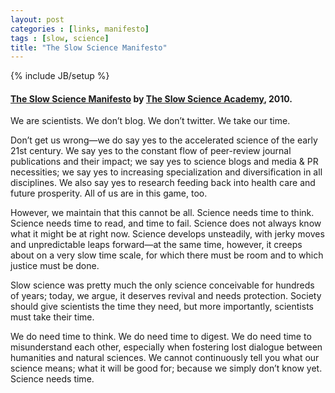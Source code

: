 ```yaml
---
layout: post
categories : [links, manifesto]
tags : [slow, science]
title: "The Slow Science Manifesto"
---
```

{% include JB/setup %}

#### [The Slow Science Manifesto] by [The Slow Science Academy], 2010.

We are scientists. We don’t blog. We don’t twitter. We take our time.

Don’t get us wrong—we do say yes to the accelerated science of the early 21st century. We say yes to the constant flow of peer-review journal publications and their impact; we say yes to science blogs and media & PR necessities; we say yes to increasing specialization and diversification in all disciplines. We also say yes to research feeding back into health care and future prosperity. All of us are in this game, too.

However, we maintain that this cannot be all. Science needs time to think. Science needs time to read, and time to fail. Science does not always know what it might be at right now. Science develops unsteadi­ly, with jerky moves and un­predict­able leaps forward—at the same time, however, it creeps about on a very slow time scale, for which there must be room and to which justice must be done.

Slow science was pretty much the only science conceivable for hundreds of years; today, we argue, it deserves revival and needs protection. Society should give scientists the time they need, but more importantly, scientists must take their time.

We do need time to think. We do need time to digest. We do need time to mis­understand each other, especially when fostering lost dialogue between humanities and natural sciences. We cannot continuously tell you what our science means; what it will be good for; because we simply don’t know yet. Science needs time.


[The Slow Science Manifesto]: http://slow-science.org/
[The Slow Science Academy]: https://www.facebook.com/pages/slow-science/119742574718314

